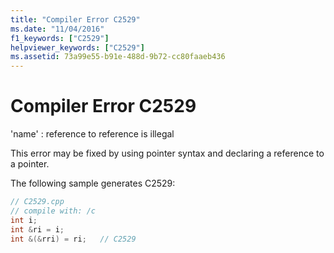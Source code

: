 ```yaml
---
title: "Compiler Error C2529"
ms.date: "11/04/2016"
f1_keywords: ["C2529"]
helpviewer_keywords: ["C2529"]
ms.assetid: 73a99e55-b91e-488d-9b72-cc80faaeb436
---
```

# Compiler Error C2529

'name' : reference to reference is illegal

This error may be fixed by using pointer syntax and declaring a reference to a pointer.

The following sample generates C2529:

```cpp
// C2529.cpp
// compile with: /c
int i;
int &ri = i;
int &(&rri) = ri;   // C2529
```
